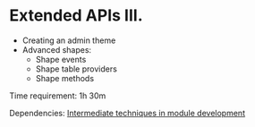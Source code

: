 # Extended APIs III.



- Creating an admin theme
- Advanced shapes:
	- Shape events
	- Shape table providers
	- Shape methods

Time requirement: 1h 30m

Dependencies: [Intermediate techniques in module development](../ModuleDevelopmentAndApis/IntermediateTechniquesInModuleDevelopment)